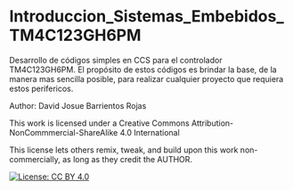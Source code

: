 # Introduccion_Sistemas_Embebidos_TM4C123GH6PM
Desarrollo de códigos simples en CCS para el controlador TM4C123GH6PM. 
El propósito de estos códigos es brindar la base, de la manera mas sencilla posible, para realizar cualquier proyecto que requiera estos perifericos.

Author: David Josue Barrientos Rojas

This work is licensed under a Creative Commons Attribution-NonCommmercial-ShareAlike 4.0 International

This license lets others remix, tweak, and build upon this work non-commercially, as long as they credit the AUTHOR.

[![License: CC BY 4.0](https://img.shields.io/badge/License-CC%20BY%204.0-lightgrey.svg)](https://creativecommons.org/licenses/by/4.0/)
